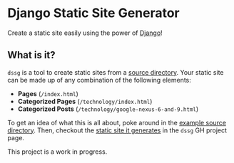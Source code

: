# Django Static Site Generator

Create a static site easily using the power of [Django](https://www.djangoproject.com/)!

## What is it?

`dssg` is a tool to create static sites from a [source directory](https://github.com/atheiman/dssg/wiki/Example-Source-Dir). Your static site can be made up of any combination of the following elements:

- **Pages** (`/index.html`)
- **Categorized Pages** (`/technology/index.html`)
- **Categorized Posts** (`/technology/google-nexus-6-and-9.html`)

To get an idea of what this is all about, poke around in the [example source directory](https://github.com/atheiman/dssg/tree/master/example-source-dir). Then, checkout the [static site it generates](https://atheiman.github.io/dssg/) in the `dssg` GH project page.

This project is a work in progress.
